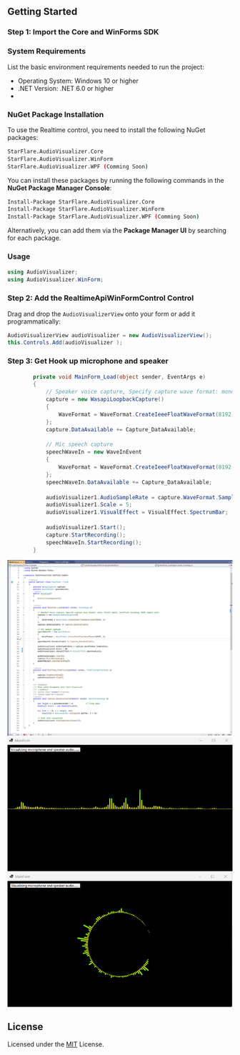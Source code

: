 ## **Getting Started**

### **Step 1: Import the Core and WinForms SDK**
### System Requirements

List the basic environment requirements needed to run the project:

- Operating System: Windows 10 or higher
- .NET Version: .NET 6.0 or higher
- 
### NuGet Package Installation
To use the Realtime control, you need to install the following NuGet packages:

```bash
StarFlare.AudioVisualizer.Core
StarFlare.AudioVisualizer.WinForm
StarFlare.AudioVisualizer.WPF (Comming Soon)
```

You can install these packages by running the following commands in the **NuGet Package Manager Console**:

```bash
Install-Package StarFlare.AudioVisualizer.Core
Install-Package StarFlare.AudioVisualizer.WinForm
Install-Package StarFlare.AudioVisualizer.WPF (Comming Soon)
```

Alternatively, you can add them via the **Package Manager UI** by searching for each package.

### Usage

```c#
using AudioVisualizer;
using AudioVisualizer.WinForm;
```

### **Step 2: Add the RealtimeApiWinFormControl Control**

Drag and drop the `AudioVisualizerView` onto your form or add it programmatically:

```c#
AudioVisualizerView audioVisualizer = new AudioVisualizerView();
this.Controls.Add(audioVisualizer );
```

### **Step 3: Get Hook up microphone and speaker**

```c#
        private void MainForm_Load(object sender, EventArgs e)
        {
            // Speaker voice capture, Specify capture wave format: mono, 32-bit depth, IeeeFloat encoding, 8192 sample rate.
            capture = new WasapiLoopbackCapture()
            {
                WaveFormat = WaveFormat.CreateIeeeFloatWaveFormat(8192, 1)
            };
            capture.DataAvailable += Capture_DataAvailable;

            // Mic speech capture 
            speechWaveIn = new WaveInEvent
            {
                WaveFormat = WaveFormat.CreateIeeeFloatWaveFormat(8192, 1)
            };
            speechWaveIn.DataAvailable += Capture_DataAvailable;

            audioVisualizer1.AudioSampleRate = capture.WaveFormat.SampleRate;
            audioVisualizer1.Scale = 5;
            audioVisualizer1.VisualEffect = VisualEffect.SpectrumBar;

            audioVisualizer1.Start();
            capture.StartRecording();
            speechWaveIn.StartRecording();
        }
```

![Code](https://github.com/JackLi-123/AudioVisualizer/blob/main/res/code.png)
![Sample 1](https://github.com/JackLi-123/AudioVisualizer/blob/main/res/preview1.png)
![Sample 2](https://github.com/JackLi-123/AudioVisualizer/blob/main/res/preview2.png)





## **License**

Licensed under the [MIT](LICENSE) License.